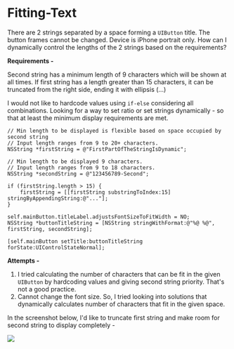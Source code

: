 Fitting-Text
=======

There are 2 strings separated by a space forming a `UIButton` title. The button frames cannot be changed. Device is iPhone portrait only. How can I dynamically control the lengths of the 2 strings based on the requirements? 

**Requirements -**

Second string has a minimum length of 9 characters which will be shown at all times. 
If first string has a length greater than 15 characters, it can be truncated from the right side, ending it with ellipsis (...) 

I would not like to hardcode values using `if-else` considering all combinations. Looking for a way to set ratio or set strings dynamically - so that at least the minimum display requirements are met. 

    // Min length to be displayed is flexible based on space occupied by second string
    // Input length ranges from 9 to 20+ characters.
    NSString *firstString = @"FirstPartOfTheStringIsDynamic";
    
    // Min length to be displayed 9 characters.
    // Input length ranges from 9 to 18 characters.
    NSString *secondString = @"123456789-Second";
    
    if (firstString.length > 15) {
        firstString = [[firstString substringToIndex:15] stringByAppendingString:@"..."];
    }
    
    self.mainButton.titleLabel.adjustsFontSizeToFitWidth = NO;
    NSString *buttonTitleString = [NSString stringWithFormat:@"%@ %@", firstString, secondString];
    
    [self.mainButton setTitle:buttonTitleString forState:UIControlStateNormal];


**Attempts -**

1. I tried calculating the number of characters that can be fit in the given `UIButton` by hardcoding values and giving second string priority. That's not a good practice.
2. Cannot change the font size. So, I tried looking into solutions that dynamically calculates number of characters that fit in the given space. 

In the screenshot below, I'd like to truncate first string and make room for second string to display completely -

![][1]


  [1]: http://i.stack.imgur.com/DSkM2.png